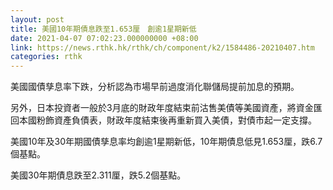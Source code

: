 ```yaml
---
layout: post
title: 美國10年期債息跌至1.653厘　創逾1星期新低
date: 2021-04-07 07:02:23.000000000 +08:00
link: https://news.rthk.hk/rthk/ch/component/k2/1584486-20210407.htm
categories: rthk
---
```


美國國債孳息率下跌，分析認為市場早前過度消化聯儲局提前加息的預期。

另外，日本投資者一般於3月底的財政年度結束前沽售美債等美國資產，將資金匯回本國粉飾資產負債表，財政年度結束後再重新買入美債，對債市起一定支撐。

美國10年及30年期國債孳息率均創逾1星期新低，10年期債息低見1.653厘，跌6.7個基點。

美國30年期債息跌至2.311厘，跌5.2個基點。
